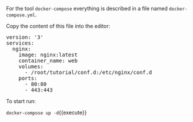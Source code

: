 For the tool `docker-compose` everything is described in a file named `docker-compose.yml`.

Copy the content of this file into the editor:

<pre class="file" data-filename="docker-compose.yml" data-target="replace">version: '3'
services:
  nginx: 
    image: nginx:latest
    container_name: web
    volumes:
      - /root/tutorial/conf.d:/etc/nginx/conf.d
    ports:
      - 80:80
      - 443:443
</pre>

To start run:

`docker-compose up -d`{{execute}}